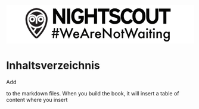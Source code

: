 ![](wearnotwating.png)
# Inhaltsverzeichnis 
Add 
<!-- toc --> 



to the markdown files. When you build the book, it will insert a table of content where you insert 


<!-- toc -->